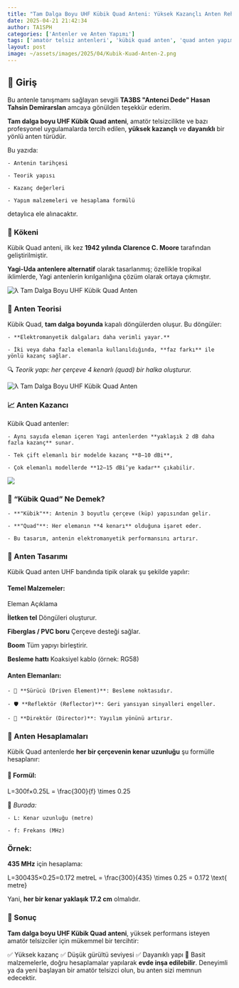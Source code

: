 ```yaml
---
title: "Tam Dalga Boyu UHF Kübik Quad Anteni: Yüksek Kazançlı Anten Rehberi"
date: 2025-04-21 21:42:34
author: TA1SPH
categories: ['Antenler ve Anten Yapımı']
tags: ['amatör telsiz antenleri', 'kübik quad anten', 'quad anten yapımı', 'uhf yönlü anten', 'yüksek kazançlı anten']
layout: post
image: ~/assets/images/2025/04/Kubik-Kuad-Anten-2.png
---
```


## 📡 Giriş
Bu antenle tanışmamı sağlayan sevgili **TA3BS "Antenci Dede" Hasan Tahsin Demirarslan** amcaya gönülden teşekkür ederim.

**Tam dalga boyu UHF Kübik Quad anteni**, amatör telsizcilikte ve bazı profesyonel uygulamalarda tercih edilen, **yüksek kazançlı** ve **dayanıklı** bir yönlü anten türüdür.

Bu yazıda:

 	- Antenin tarihçesi

 	- Teorik yapısı

 	- Kazanç değerleri

 	- Yapım malzemeleri ve hesaplama formülü
detaylıca ele alınacaktır.

### 📜 Kökeni
Kübik Quad anteni, ilk kez **1942 yılında Clarence C. Moore** tarafından geliştirilmiştir.

**Yagi-Uda antenlere alternatif** olarak tasarlanmış; özellikle tropikal iklimlerde, Yagi antenlerin kırılganlığına çözüm olarak ortaya çıkmıştır.

![λ Tam Dalga Boyu UHF Kübik Quad Anten](/assets/images/2025/04/λ-Tam-Dalga-Boyu-UHF-Kubik-Quad-Anten.png)
### 📘 Anten Teorisi
Kübik Quad, **tam dalga boyunda** kapalı döngülerden oluşur. Bu döngüler:

 	- **Elektromanyetik dalgaları daha verimli yayar.**

 	- İki veya daha fazla elemanla kullanıldığında, **faz farkı** ile yönlü kazanç sağlar.

🔍 *Teorik yapı: her çerçeve 4 kenarlı (quad) bir halka oluşturur.*

![λ Tam Dalga Boyu UHF Kübik Quad Anten](/assets/images/2025/04/Kubik-Kuad-Anten-2.png)
### 📈 Anten Kazancı
Kübik Quad antenler:

 	- Aynı sayıda eleman içeren Yagi antenlerden **yaklaşık 2 dB daha fazla kazanç** sunar.

 	- Tek çift elemanlı bir modelde kazanç **8–10 dBi**,

 	- Çok elemanlı modellerde **12–15 dBi’ye kadar** çıkabilir.

![](/assets/images/2025/04/Kubik-Kuad-Anten-Yagi-karsilastirma.png)
### 🧩 “Kübik Quad” Ne Demek?

 	- **"Kübik"**: Antenin 3 boyutlu çerçeve (küp) yapısından gelir.

 	- **"Quad"**: Her elemanın **4 kenarı** olduğuna işaret eder.

 	- Bu tasarım, antenin elektromanyetik performansını artırır.

### 🔧 Anten Tasarımı
Kübik Quad anten UHF bandında tipik olarak şu şekilde yapılır:
#### Temel Malzemeler:

Eleman
Açıklama

**İletken tel**
Döngüleri oluşturur.

**Fiberglas / PVC boru**
Çerçeve desteği sağlar.

**Boom**
Tüm yapıyı birleştirir.

**Besleme hattı**
Koaksiyel kablo (örnek: RG58)

#### Anten Elemanları:

 	- 🎯 **Sürücü (Driven Element)**: Besleme noktasıdır.

 	- 🛡️ **Reflektör (Reflector)**: Geri yansıyan sinyalleri engeller.

 	- 🚀 **Direktör (Director)**: Yayılım yönünü artırır.

### 📏 Anten Hesaplamaları
Kübik Quad antenlerde **her bir çerçevenin kenar uzunluğu** şu formülle hesaplanır:
#### 🔢 Formül:
L=300f×0.25L = \frac{300}{f} \times 0.25

📌 *Burada:*

 	- L: Kenar uzunluğu (metre)

 	- f: Frekans (MHz)

### Örnek:
**435 MHz** için hesaplama:

L=300435×0.25=0.172 metreL = \frac{300}{435} \times 0.25 = 0.172 \text{ metre}

Yani, **her bir kenar yaklaşık 17.2 cm** olmalıdır.
### 🏁 Sonuç
**Tam dalga boyu UHF Kübik Quad anteni**, yüksek performans isteyen amatör telsizciler için mükemmel bir tercihtir:

✅ Yüksek kazanç
✅ Düşük gürültü seviyesi
✅ Dayanıklı yapı
🔧 Basit malzemelerle, doğru hesaplamalar yapılarak **evde inşa edilebilir**. Deneyimli ya da yeni başlayan bir amatör telsizci olun, bu anten sizi memnun edecektir.